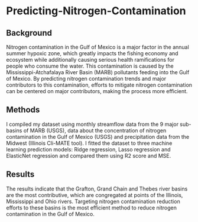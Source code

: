 # Predicting-Nitrogen-Contamination

## Background
  Nitrogen contamination in the Gulf of Mexico is a major factor in the annual summer hypoxic zone, which greatly impacts the fishing economy and ecosystem while additionally causing serious health ramifications for people who consume the water. This contamination is caused by the Mississippi-Atchafalaya River Basin (MARB) pollutants feeding into the Gulf of Mexico.  By predicting nitrogen contamination trends and major contributors to this contamination, efforts to mitigate nitrogen contamination can be centered on major contributors, making the process more efficient. 
  
## Methods
  I compiled my dataset using monthly streamflow data from the 9 major sub-basins of MARB (USGS), data about the concentration of nitrogen contamination in the Gulf of Mexico (USGS) and precipitation data from the Midwest (Illinois Cli-MATE tool).  I fitted the dataset to three machine learning prediction models: Ridge regression, Lasso regression and ElasticNet regression and compared them using R2 score and MSE. 

## Results
  The results indicate that the Grafton, Grand Chain and Thebes river basins are the most contributive, which are congregated at points of the Illinois, Mississippi and Ohio rivers. Targeting nitrogen contamination reduction efforts to these basins is the most efficient method to reduce nitrogen contamination in the Gulf of Mexico.

